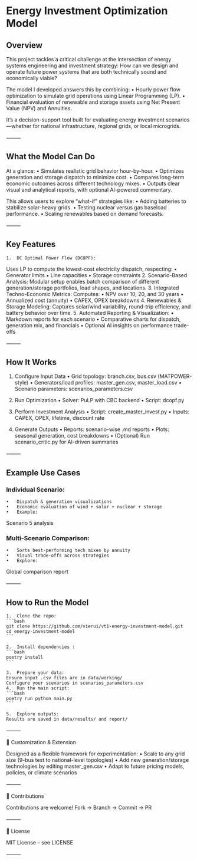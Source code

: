
# Energy Investment Optimization Model

## Overview

This project tackles a critical challenge at the intersection of energy systems engineering and investment strategy:
How can we design and operate future power systems that are both technically sound and economically viable?

The model I developed answers this by combining:
	•	Hourly power flow optimization to simulate grid operations using Linear Programming (LP).
	•	Financial evaluation of renewable and storage assets using Net Present Value (NPV) and Annuities.

It’s a decision-support tool built for evaluating energy investment scenarios—whether for national infrastructure, regional grids, or local microgrids.

⸻

## What the Model Can Do

At a glance:
	•	Simulates realistic grid behavior hour-by-hour.
	•	Optimizes generation and storage dispatch to minimize cost.
	•	Compares long-term economic outcomes across different technology mixes.
	•	Outputs clear visual and analytical reports, with optional AI-powered commentary.

This allows users to explore “what-if” strategies like:
	•	Adding batteries to stabilize solar-heavy grids.
	•	Testing nuclear versus gas baseload performance.
	•	Scaling renewables based on demand forecasts.

⸻

## Key Features
	1.	DC Optimal Power Flow (DCOPF):
Uses LP to compute the lowest-cost electricity dispatch, respecting:
	•	Generator limits
	•	Line capacities
	•	Storage constraints
	2.	Scenario-Based Analysis:
Modular setup enables batch comparison of different generation/storage portfolios, load shapes, and locations.
	3.	Integrated Techno-Economic Metrics:
Computes:
	•	NPV over 10, 20, and 30 years
	•	Annualized cost (annuity)
	•	CAPEX, OPEX breakdowns
	4.	Renewables & Storage Modeling:
Captures solar/wind variability, round-trip efficiency, and battery behavior over time.
	5.	Automated Reporting & Visualization:
	•	Markdown reports for each scenario
	•	Comparative charts for dispatch, generation mix, and financials
	•	Optional AI insights on performance trade-offs

⸻

## How It Works

1. Configure Input Data
	•	Grid topology: branch.csv, bus.csv (MATPOWER-style)
	•	Generators/load profiles: master_gen.csv, master_load.csv
	•	Scenario parameters: scenarios_parameters.csv

2. Run Optimization
	•	Solver: PuLP with CBC backend
	•	Script: dcopf.py

3. Perform Investment Analysis
	•	Script: create_master_invest.py
	•	Inputs: CAPEX, OPEX, lifetime, discount rate

4. Generate Outputs
	•	Reports: scenario-wise .md reports
	•	Plots: seasonal generation, cost breakdowns
	•	(Optional) Run scenario_critic.py for AI-driven summaries

⸻

## Example Use Cases

### Individual Scenario:
	•	Dispatch & generation visualizations
	•	Economic evaluation of wind + solar + nuclear + storage
	•	Example:
Scenario 5 analysis

### Multi-Scenario Comparison:
	•	Sorts best-performing tech mixes by annuity
	•	Visual trade-offs across strategies
	•	Explore:
Global comparison report

⸻

## How to Run the Model
	1.	Clone the repo:
    ```bash
    git clone https://github.com/vierui/vt1-energy-investment-model.git
    cd energy-investment-model
    ```

	2.	Install dependencies :
    ```bash
    poetry install
    ```

	3.	Prepare your data:
    Ensure input .csv files are in data/working/
    Configure your scenarios in scenarios_parameters.csv
	4.	Run the main script:
    ```bash
    poetry run python main.py
    ```

	5.	Explore outputs:
    Results are saved in data/results/ and report/

⸻

🧩 Customization & Extension

Designed as a flexible framework for experimentation:
	•	Scale to any grid size (9-bus test to national-level topologies)
	•	Add new generation/storage technologies by editing master_gen.csv
	•	Adapt to future pricing models, policies, or climate scenarios

⸻

🤝 Contributions

Contributions are welcome!
Fork → Branch → Commit → PR

⸻

📜 License

MIT License – see LICENSE

⸻
